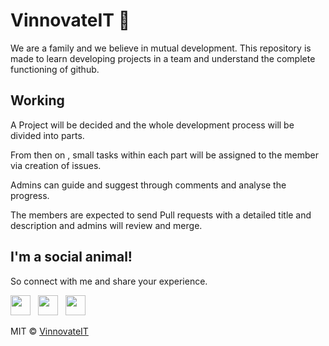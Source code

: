# VinnovateIT 🐛
We are a family and we believe in mutual development. This repository is made to learn developing projects in a team and understand the complete functioning of github. 
 
## Working
A Project will be decided and the whole development process will be divided into parts.

From then on , small tasks within each part will be assigned to the member via creation of issues. 

Admins can guide and suggest through comments and analyse the progress.

The members are expected to send Pull requests with a detailed title and description and admins will review and merge. 

## I'm a social animal!

So connect with me and share your experience.

<a href="https://www.facebook.com/VinnovateIT/" target="_blank"><img height="32" width="32" src="https://cdn.jsdelivr.net/npm/simple-icons@latest/icons/facebook.svg" /></a> &nbsp;&nbsp;<a href="https://www.linkedin.com/company/v-innovate-it" target="_blank"><img height="32" width="32" src="https://cdnjs.cloudflare.com/ajax/libs/ionicons/4.5.6/collection/build/ionicons/svg/logo-linkedin.svg" /></a> &nbsp;&nbsp;<a href="https://www.instagram.com/vinnovateit/" target="_blank"><img height="32" width="32" src="https://cdn.jsdelivr.net/npm/simple-icons@latest/icons/instagram.svg" /></a>

MIT © [VinnovateIT](https://www.instagram.com/vinnovateit/)
